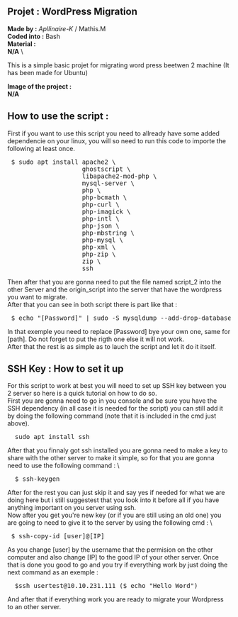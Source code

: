 ## **Projet :** WordPress Migration
**Made by :** *Apllinaire-K* / Mathis.M\
**Coded into :** Bash\
**Material :**  \
**N/A** \

This is a simple basic projet for migrating word press beetwen 2 machine (It has been made for Ubuntu)

**Image of the project :**  
**N/A**

## **How to use the script :**
First if you want to use this script you need to allready have some added dependencie on your linux, you will so need to run this code to importe the following at least once.
<pre>
 $ sudo apt install apache2 \
                    ghostscript \
                    libapache2-mod-php \
                    mysql-server \
                    php \
                    php-bcmath \
                    php-curl \
                    php-imagick \
                    php-intl \
                    php-json \
                    php-mbstring \
                    php-mysql \
                    php-xml \
                    php-zip \
                    zip \
                    ssh
</pre> 
Then after that you are gonna need to put the file named script_2 into the other Server and the origin_script into the server that have the wordpress you want to migrate. \
After that you can see in both script there is part like that : 
<pre>
 $ echo "[Password]" | sudo -S mysqldump --add-drop-database -u root wordpress > [path]/wordpress.sql
</pre>
In that exemple you need to replace [Password] bye your own one, same for [path]. Do not forget to put the rigth one else it will not work. \
After that the rest is as simple as to lauch the script and let it do it itself.
## **SSH Key : How to set it up**
For this script to work at best you will need to set up SSH key between you 2 server so here is a quick tutorial on how to do so. \
First you are gonna need to go in you console and be sure you have the SSH dependency (in all case it is needed for the script) you can still add it by doing the following command (note that it is included in the cmd just above).
<pre>
  sudo apt install ssh
</pre>
After that you finnaly got ssh installed you are gonna need to make a key to share with the other server to make it simple, so for that you are gonna need to use the following command : \
<pre>
  $ ssh-keygen
</pre>
After for the rest you can just skip it and say yes if needed for what we are doing here but i still suggestest that you look into it before all if you have anything important on you server using ssh. \
Now after you get you're new key (or if you are still using an old one) you are going to need to give it to the server by using the following  cmd : \
<pre>
 $ ssh-copy-id [user]@[IP]
</pre>
As you change [user] by the username that the permision on the other computer and also change [IP] to the good IP of your other server.
Once that is done you good to go and you try if everything work by just doing the next command as an exemple :
<pre>
  $ssh usertest@10.10.231.111 ($ echo "Hello Word")
</pre>
And after that if everything work you are ready to migrate your Wordpress to an other server.
